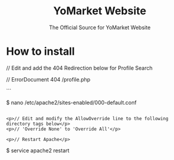<div align="center">
 <h1> YoMarket Website </h1>
 <p> The Official Source for YoMarket Website</p>
</div>

 # How to install

<p>// Edit and add the 404 Redirection below for Profile Search</p>
<p>// ErrorDocument 404 /profile.php</p>
```

$ nano /etc/apache2/sites-enabled/000-default.conf

```

<p>// Edit and modify the AllowOverride line to the following directory tags below</p>
<p>// 'Override None' to 'Override All'</p>

<p>// Restart Apache</p>
```

$ service apache2 restart

```
